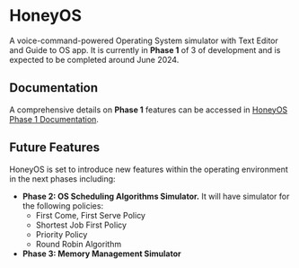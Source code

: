 # HoneyOS

A voice-command-powered Operating System simulator with Text Editor and Guide to OS app. It is currently in **Phase 1** of 3 of development and is expected to be completed around June 2024.

## Documentation
A comprehensive details on **Phase 1** features can be accessed in [HoneyOS Phase 1 Documentation](https://docs.google.com/document/d/19FZSBX0XuIFEeafenohvKLDd5YpfsWehqJxKpPe4Ax4/edit?usp=sharing).

## Future Features

HoneyOS is set to introduce new features within the operating environment in the next phases including:

- **Phase 2: OS Scheduling Algorithms Simulator.** It will have simulator for the following policies:
    - First Come, First Serve Policy
    - Shortest Job First Policy
    - Priority Policy
    - Round Robin Algorithm
- **Phase 3: Memory Management Simulator**

